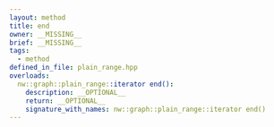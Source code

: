 ```yaml
---
layout: method
title: end
owner: __MISSING__
brief: __MISSING__
tags:
  - method
defined_in_file: plain_range.hpp
overloads:
  nw::graph::plain_range::iterator end():
    description: __OPTIONAL__
    return: __OPTIONAL__
    signature_with_names: nw::graph::plain_range::iterator end()
---
```

